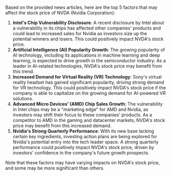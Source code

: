 Based on the provided news articles, here are the top 5 factors that may affect the stock price of NVDA (Nvidia Corporation):

1. **Intel's Chip Vulnerability Disclosure**: A recent disclosure by Intel about a vulnerability in its chips has affected other companies' products and could lead to increased sales for Nvidia as investors size up the potential winners and losers. This could positively impact NVDA's stock price.
2. **Artificial Intelligence (AI) Popularity Growth**: The growing popularity of AI technology, including its applications in machine learning and deep learning, is expected to drive growth in the semiconductor industry. As a leader in AI-related technologies, NVDA's stock price may benefit from this trend.
3. **Increased Demand for Virtual Reality (VR) Technology**: Sony's virtual reality headset has gained significant popularity, driving strong demand for VR technology. This could positively impact NVDA's stock price if the company is able to capitalize on the growing demand for AI-powered VR solutions.
4. **Advanced Micro Devices' (AMD) Chip Sales Growth**: The vulnerability in Intel chips may be a "marketing edge" for AMD and Nvidia, as investors may shift their focus to these companies' products. As a competitor to AMD in the gaming and datacenter markets, NVDA's stock price may benefit from this increased demand.
5. **Nvidia's Strong Quarterly Performance**: With its new base lacking certain key ingredients, investing action plans are being explored for Nvidia's potential entry into the tech leader space. A strong quarterly performance could positively impact NVDA's stock price, driven by investors' confidence in the company's future growth prospects.

Note that these factors may have varying impacts on NVDA's stock price, and some may be more significant than others.